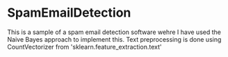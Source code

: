 # SpamEmailDetection
This is a sample of a spam email detection software wehre I have used the Naive Bayes approach to implement this.
Text preprocessing is done using CountVectorizer from 'sklearn.feature_extraction.text'

